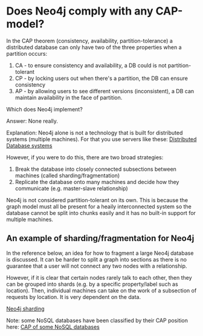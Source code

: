 # Does Neo4j comply with any CAP-model?

In the CAP theorem (consistency, availability, partition-tolerance) a distributed database can only have two of the three properties when a partition occurs:

1. CA - to ensure consistency and availability, a DB could is not partition-tolerant
2. CP - by locking users out when there's a partition, the DB can ensure consistency
3. AP - by allowing users to see different versions (inconsistent), a DB can maintain availability in the face of partition.

Which does Neo4j implement?

Answer: None really.

Explanation:
Neo4j alone is not a technology that is built for distributed systems (multiple machines).
For that you use servers like these:
[Distributed Database systems](https://thechief.io/c/editorial/top-25-distributed-databases/)

However, if you were to do this, there are two broad strategies:

1. Break the database into closely connected subsections between machines (called sharding/fragmentation)
2. Replicate the database onto many machines and decide how they communicate (e.g. master-slave relationship)

Neo4j is not considered partition-tolerant on its own. This is because the graph model must all be present for a heaily interconnected system so the database cannot be split into chunks easily and it has no built-in support for multiple machines.

## An example of sharding/fragmentation for Neo4j

In the reference below, an idea for how to fragment a large Neo4j database is discussed. It can be harder to split a graph into sections as there is no guarantee that a user will not connect any two nodes with a relationship.

However, if it is clear that certain nodes rarely talk to each other, then they can be grouped into shards (e.g. by a specific property/label such as location). Then, individual machines can take on the work of a subsection of requests by location. It is very dependent on the data.

[Neo4j sharding](https://www.fromdev.com/2013/10/neo4j-cache-sharding-scale-out.html)

Note: some NoSQL databases have been classified by their CAP position here:
[CAP of some NoSQL databases](https://www.ibm.com/think/topics/cap-theorem#:~:text=the%20next%20step-,What%20is%20the%20CAP%20theorem%3F,'P'%20in%20CAP)
